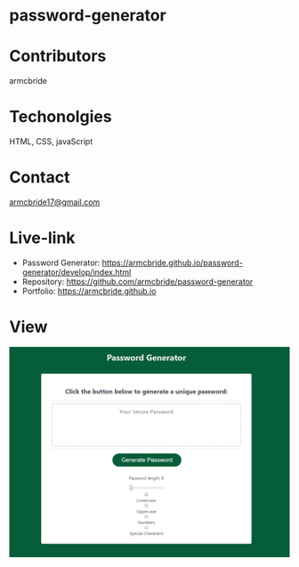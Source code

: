 # password-generator

# Contributors 
armcbride

# Techonolgies
HTML, CSS, javaScript

# Contact
armcbride17@gmail.com

# Live-link

- Password Generator: <a href="https://armcbride.github.io/password-generator/develop/index.html" target= "_blank">https://armcbride.github.io/password-generator/develop/index.html</a>
- Repository: <a href="https://github.com/armcbride/password-generator" target="_blank">https://github.com/armcbride/password-generator</a>
- Portfolio: <a href="https://armcbride.github.io" target="_blank">https://armcbride.github.io</a>

# View

<img src= "./password-generator-screenShot.PNG">
